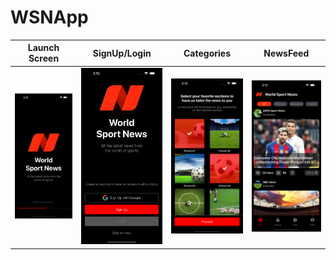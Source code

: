 # WSNApp


| Launch Screen | SignUp/Login | Categories    |   NewsFeed   |
| --------------|--------------| --------------|--------------|
|  ![](10.png)  | ![](20.png)  |  ![](30.png)  | ![](40.png)  |









